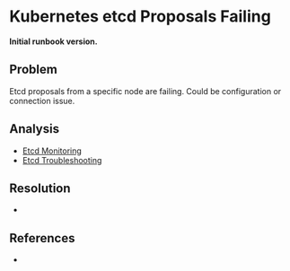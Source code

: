 # Kubernetes etcd Proposals Failing

**Initial runbook version.**

## Problem

Etcd proposals from a specific node are failing. Could be configuration or connection issue.

## Analysis
 * [Etcd Monitoring](https://etcd.io/docs/v3.5/op-guide/monitoring/)
 * [Etcd Troubleshooting](https://ranchermanager.docs.rancher.com/troubleshooting/kubernetes-components/troubleshooting-etcd-nodes)

## Resolution
 * 

## References
 * 

